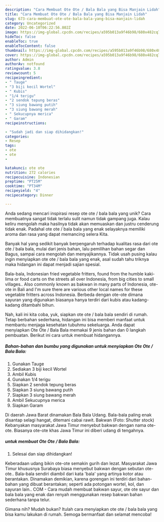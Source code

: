 ```yaml
---
description: "Cara Membuat Ote Ote / Bala Bala yang Bisa Manjain Lidah"
title: "Cara Membuat Ote Ote / Bala Bala yang Bisa Manjain Lidah"
slug: 673-cara-membuat-ote-ote-bala-bala-yang-bisa-manjain-lidah
category: Uncategorized
date: 2022-06-10T06:22:56.802Z
image: https://img-global.cpcdn.com/recipes/a595b013a9f46b98/680x482cq70/ote-ote-bala-bala-foto-resep-utama.jpg
hideToc: false
enableToc: true
enableTocContent: false
thumbnail: https://img-global.cpcdn.com/recipes/a595b013a9f46b98/680x482cq70/ote-ote-bala-bala-foto-resep-utama.jpg
cover: https://img-global.cpcdn.com/recipes/a595b013a9f46b98/680x482cq70/ote-ote-bala-bala-foto-resep-utama.jpg
author: Admin
authorAv: notfound
ratingvalue: 3.8
reviewcount: 5
recipeingredient:
- " Tauge"
- "3 biji kecil Wortel"
- " Kubis"
- "1/4 terigu"
- "2 sendok tepung beras"
- "3 siung bawang putih"
- "3 siung bawang merah"
- " Sekucupnya merica"
- " Garam"
recipeinstructions:

- "Sudah jadi dan siap dihidangkan!"
categories:
- Resep
tags:
- ote
- ote
- 

katakunci: ote ote  
nutrition: 272 calories
recipecuisine: Indonesian
preptime: "PT25M"
cooktime: "PT34M"
recipeyield: "4"
recipecategory: Dinner

---
```





Anda sedang mencari inspirasi resep ote ote / bala bala yang unik? Cara membuatnya sangat tidak terlalu sulit namun tidak gampang juga. Kalau keliru mengolah maka hasilnya tidak akan memuaskan dan justru cenderung tidak enak. Padahal ote ote / bala bala yang enak selayaknya memiliki aroma dan rasa yang dapat memancing selera Kita.





Banyak hal yang sedikit banyak berpengaruh terhadap kualitas rasa dari ote ote / bala bala, mulai dari jenis bahan, lalu pemilihan bahan segar dan Bagus, sampai cara mengolah dan menyajikannya. Tidak usah pusing kalau ingin menyiapkan ote ote / bala bala yang enak,      asal sudah tahu triknya maka hidangan ini dapat menjadi sajian spesial.














Bala-bala, Indonesian fried vegetable fritters, found from the humble kaki-lima or food carts on the streets all over Indonesia, from big cities to small villages.. Also commonly known as bakwan in many parts of Indonesia, ote-ote in Bali and I&#39;m sure there are various other local names for these vegetable fritters across Indonesia. Berbeda dengan ote-ote dimana sayuran yang digunakan biasanya hanya terdiri dari kubis atau kadang-kadang ditambahi bihun.






Nah, kali ini kita coba, yuk, siapkan ote ote / bala bala sendiri di rumah. Tetap berbahan sederhana, hidangan ini bisa memberi manfaat untuk membantu menjaga kesehatan tubuhmu sekeluarga. Anda dapat menyiapkan Ote Ote / Bala Bala memakai 9 jenis bahan dan 0 langkah pembuatan. Berikut ini cara untuk membuat hidangannya.

<!--inarticleads1-->

##### Bahan-bahan dan bumbu yang digunakan untuk menyiapkan Ote Ote / Bala Bala:

1. Gunakan  Tauge
1. Sediakan 3 biji kecil Wortel
1. Ambil  Kubis
1. Gunakan 1/4 terigu
1. Siapkan 2 sendok tepung beras
1. Siapkan 3 siung bawang putih
1. Siapkan 3 siung bawang merah
1. Ambil  Sekucupnya merica
1. Siapkan  Garam


Di daerah Jawa Barat dinamakan Bala Bala Udang. Bala-bala paling enak disantap selagi hangat, ditemani cabai rawit. Bakwan (Foto: Shutter stock) Kebanyakan masyarakat Jawa Timur menyebut bakwan dengan nama ote-ote. Biasanya ote-ote khas Jawa Timur ini diberi udang di tengahnya. 

<!--inarticleads2-->

#####  untuk membuat Ote Ote / Bala Bala:


1. Selesai dan siap dihidangkan!

Keberadaan udang bikin ote-ote semakin gurih dan lezat. Masyarakat Jawa Timur khususnya Surabaya biasa menyebut bakwan dengan sebutan ote-ote.. Bala-bala sendiri diambil dari kata &#39;bala&#39; yang artinya kotor atau berantakan. Dinamakan demikian, karena gorengan ini terdiri dari bahan-bahan yang dibuat berantakan; seperti ada potongan wortel, kol, dan sayuran lain.. COM - Cara mudah membuat bakwan sayur, ote ote sayur dan bala bala yang enak dan renyah menggunakan resep bakwan bahan sederhana tanpa telur. 

Gimana nih? Mudah bukan? Itulah cara menyiapkan ote ote / bala bala yang bisa kamu lakukan di rumah. Semoga bermanfaat dan selamat mencoba!
